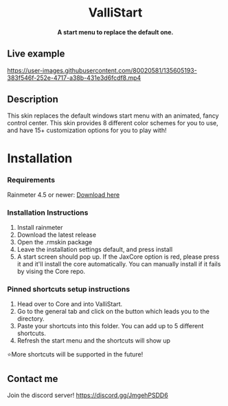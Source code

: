 <h1 align="center">
  ValliStart
</h1>

<h4 align="center">A start menu to replace the default one.</h4>

## Live example

https://user-images.githubusercontent.com/80020581/135605193-383f546f-252e-4717-a38b-431e3d6fcdf8.mp4

## Description

This skin replaces the default windows start menu with an animated, fancy control center. This skin provides 8 different color schemes for you to use, and have 15+ customization options for you to play with!

# Installation
### Requirements
Rainmeter 4.5 or newer: [Download here](https://www.rainmeter.net/)

### Installation Instructions
1. Install rainmeter
1. Download the latest release
1. Open the .rmskin package 
1. Leave the installation settings default, and press install
1. A start screen should pop up. If the JaxCore option is red, please press it and it'll install the core automatically. You can manually install if it fails by vising the Core repo.

### Pinned shortcuts setup instructions
1. Head over to Core and into ValliStart. 
2. Go to the general tab and click on the button which leads you to the directory.
3. Paste your shortcuts into this folder. You can add up to 5 different shortcuts.
4. Refresh the start menu and the shortcuts will show up
 
⭐More shortcuts will be supported in the future!
 
## Contact me
Join the discord server! https://discord.gg/JmgehPSDD6

